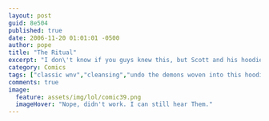 ```yaml
---
layout: post
guid: 8e504
published: true
date: 2006-11-20 01:01:01 -0500
author: pope
title: "The Ritual"
excerpt: "I don\'t know if you guys knew this, but Scott and his hoodie have a bond that spans time, space, and the very fabric of reality itself. What I mean to say is he never takes the fucking thing off, so it\'s pretty goddamn gross. Until now, that is."
category: Comics
tags: ["classic wnv","cleansing","undo the demons woven into this hoodie device","everyday life with Scott"]
comments: true 
image:
  feature: assets/img/lol/comic39.png
  imageHover: "Nope, didn't work. I can still hear Them."
---
```


